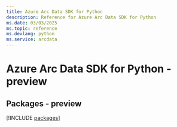 ```yaml
---
title: Azure Arc Data SDK for Python
description: Reference for Azure Arc Data SDK for Python
ms.date: 03/03/2025
ms.topic: reference
ms.devlang: python
ms.service: arcdata
---
```

# Azure Arc Data SDK for Python - preview
## Packages - preview
[!INCLUDE [packages](arc-data-index.md)]